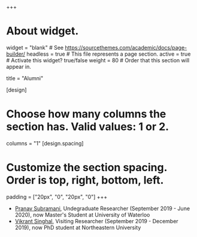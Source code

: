 +++
# About widget.
widget = "blank"  # See https://sourcethemes.com/academic/docs/page-builder/
headless = true  # This file represents a page section.
active = true  # Activate this widget? true/false
weight = 80  # Order that this section will appear in.

title = "Alumni"

[design]
  # Choose how many columns the section has. Valid values: 1 or 2.
  columns = "1"
[design.spacing]
  # Customize the section spacing. Order is top, right, bottom, left.
  padding = ["20px", "0", "20px", "0"]
+++
- [Pranav Subramani](https://pranavsubramani.github.io/), Undegraduate Researcher (September 2019 - June 2020), now Master's Student at University of Waterloo
- [Vikrant Singhal](http://www.ccs.neu.edu/home/vikrantsinghal/), Visiting Researcher (September 2019 - December 2019), now PhD student at Northeastern University
